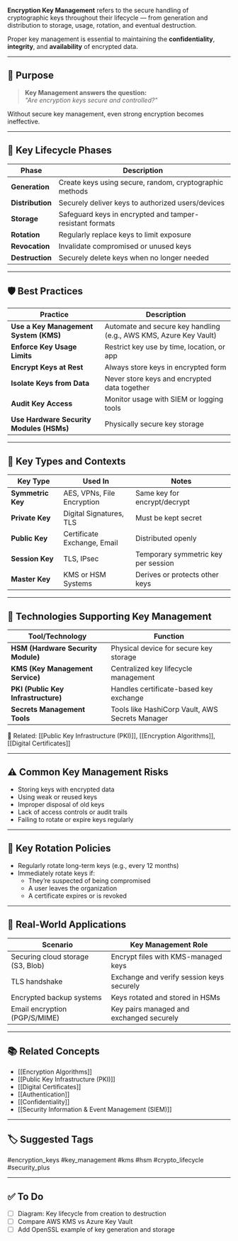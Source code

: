 **Encryption Key Management** refers to the secure handling of cryptographic keys throughout their lifecycle — from generation and distribution to storage, usage, rotation, and eventual destruction.

Proper key management is essential to maintaining the **confidentiality**, **integrity**, and **availability** of encrypted data.

---

## 🎯 Purpose

> **Key Management answers the question:**  
> _"Are encryption keys secure and controlled?"_

Without secure key management, even strong encryption becomes ineffective.

---

## 🔁 Key Lifecycle Phases

| Phase           | Description                                              |
|------------------|----------------------------------------------------------|
| **Generation**   | Create keys using secure, random, cryptographic methods |
| **Distribution** | Securely deliver keys to authorized users/devices       |
| **Storage**      | Safeguard keys in encrypted and tamper-resistant formats|
| **Rotation**     | Regularly replace keys to limit exposure                |
| **Revocation**   | Invalidate compromised or unused keys                   |
| **Destruction**  | Securely delete keys when no longer needed              |

---

## 🛡 Best Practices

| Practice                        | Description                                                  |
|---------------------------------|--------------------------------------------------------------|
| **Use a Key Management System (KMS)** | Automate and secure key handling (e.g., AWS KMS, Azure Key Vault) |
| **Enforce Key Usage Limits**   | Restrict key use by time, location, or app                   |
| **Encrypt Keys at Rest**       | Always store keys in encrypted form                         |
| **Isolate Keys from Data**     | Never store keys and encrypted data together                |
| **Audit Key Access**           | Monitor usage with SIEM or logging tools                    |
| **Use Hardware Security Modules (HSMs)** | Physically secure key storage                              |

---

## 🔐 Key Types and Contexts

| Key Type            | Used In                          | Notes                                    |
|---------------------|-----------------------------------|------------------------------------------|
| **Symmetric Key**    | AES, VPNs, File Encryption        | Same key for encrypt/decrypt             |
| **Private Key**      | Digital Signatures, TLS          | Must be kept secret                      |
| **Public Key**       | Certificate Exchange, Email      | Distributed openly                       |
| **Session Key**      | TLS, IPsec                       | Temporary symmetric key per session      |
| **Master Key**       | KMS or HSM Systems               | Derives or protects other keys           |

---

## 🧰 Technologies Supporting Key Management

| Tool/Technology        | Function                                         |
|-------------------------|--------------------------------------------------|
| **HSM (Hardware Security Module)** | Physical device for secure key storage     |
| **KMS (Key Management Service)**   | Centralized key lifecycle management       |
| **PKI (Public Key Infrastructure)**| Handles certificate-based key exchange     |
| **Secrets Management Tools**      | Tools like HashiCorp Vault, AWS Secrets Manager |

📎 Related: [[Public Key Infrastructure (PKI)]], [[Encryption Algorithms]], [[Digital Certificates]]

---

## ⚠️ Common Key Management Risks

- Storing keys with encrypted data
- Using weak or reused keys
- Improper disposal of old keys
- Lack of access controls or audit trails
- Failing to rotate or expire keys regularly

---

## 🔄 Key Rotation Policies

- Regularly rotate long-term keys (e.g., every 12 months)
- Immediately rotate keys if:
  - They’re suspected of being compromised
  - A user leaves the organization
  - A certificate expires or is revoked

---

## 🧬 Real-World Applications

| Scenario                           | Key Management Role                                |
|------------------------------------|-----------------------------------------------------|
| Securing cloud storage (S3, Blob) | Encrypt files with KMS-managed keys                |
| TLS handshake                     | Exchange and verify session keys securely          |
| Encrypted backup systems           | Keys rotated and stored in HSMs                    |
| Email encryption (PGP/S/MIME)      | Key pairs managed and exchanged securely           |

---

## 📚 Related Concepts

- [[Encryption Algorithms]]
- [[Public Key Infrastructure (PKI)]]
- [[Digital Certificates]]
- [[Authentication]]
- [[Confidentiality]]
- [[Security Information & Event Management (SIEM)]]

---

## 🏷 Suggested Tags

#encryption_keys #key_management #kms #hsm #crypto_lifecycle #security_plus

---

## ✅ To Do

- [ ] Diagram: Key lifecycle from creation to destruction
- [ ] Compare AWS KMS vs Azure Key Vault
- [ ] Add OpenSSL example of key generation and storage
